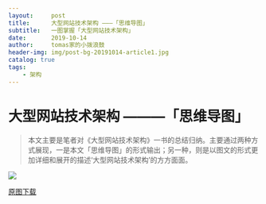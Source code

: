 ```yaml
---
layout:     post
title:      大型网站技术架构 ———「思维导图」
subtitle:   一图掌握「大型网站技术架构」
date:       2019-10-14
author:     tomas家的小拨浪鼓
header-img: img/post-bg-20191014-article1.jpg
catalog: true
tags:
    - 架构
---
```

# 大型网站技术架构 ———「思维导图」


> 本文主要是笔者对《大型网站技术架构》一书的总结归纳。主要通过两种方式展现，一是本文「思维导图」的形式输出；另一种，则是以图文的形式更加详细和展开的描述‘大型网站技术架构’的方方面面。

![](https://linling1.github.io/programming_blog/img/20191014-article1-1.png)


[原图下载](https://linling1.github.io/programming_blog/img/20191014-article1-1.png)